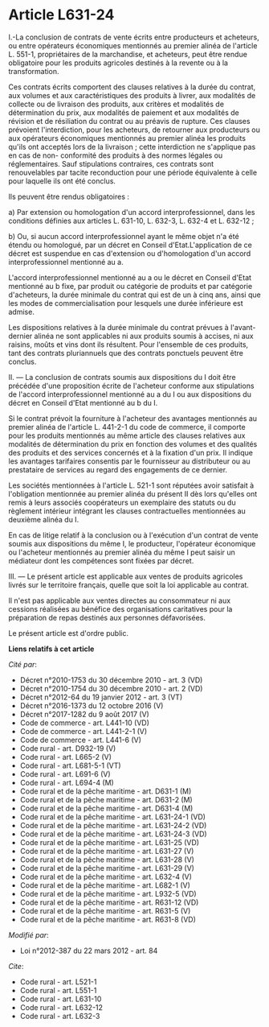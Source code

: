 # Article L631-24

I.-La conclusion de contrats de vente écrits entre producteurs et acheteurs, ou entre opérateurs économiques mentionnés au
premier alinéa de l'article L. 551-1, propriétaires de la marchandise, et acheteurs, peut être rendue obligatoire pour les
produits agricoles destinés à la revente ou à la transformation. 

Ces contrats écrits comportent des clauses relatives à la durée du contrat, aux volumes et aux caractéristiques des produits
à livrer, aux modalités de collecte ou de livraison des produits, aux critères et modalités de détermination du prix, aux
modalités de paiement et aux modalités de révision et de résiliation du contrat ou au préavis de rupture. Ces clauses
prévoient l'interdiction, pour les acheteurs, de retourner aux producteurs ou aux opérateurs économiques mentionnés au
premier alinéa les produits qu'ils ont acceptés lors de la livraison ; cette interdiction ne s'applique pas en cas de non-
conformité des produits à des normes légales ou réglementaires. Sauf stipulations contraires, ces contrats sont renouvelables
par tacite reconduction pour une période équivalente à celle pour laquelle ils ont été conclus. 

Ils peuvent être rendus obligatoires : 

a) Par extension ou homologation d'un accord interprofessionnel, dans les conditions définies aux articles L. 631-10, L.
632-3, L. 632-4 et L. 632-12 ; 

b) Ou, si aucun accord interprofessionnel ayant le même objet n'a été étendu ou homologué, par un décret en Conseil
d'Etat.L'application de ce décret est suspendue en cas d'extension ou d'homologation d'un accord interprofessionnel mentionné
au a.

L'accord interprofessionnel mentionné au a ou le décret en Conseil d'Etat mentionné au b fixe, par produit ou catégorie de
produits et par catégorie d'acheteurs, la durée minimale du contrat qui est de un à cinq ans, ainsi que les modes de
commercialisation pour lesquels une durée inférieure est admise. 

Les  dispositions relatives à la durée minimale du contrat prévues à  l'avant-dernier alinéa ne sont applicables ni aux
produits soumis à  accises, ni aux raisins, moûts et vins dont ils résultent. Pour  l'ensemble de ces produits, tant des
contrats pluriannuels que des  contrats ponctuels peuvent être conclus.

II. ― La conclusion de contrats soumis aux dispositions du I doit être précédée d'une proposition écrite de l'acheteur
conforme aux stipulations de l'accord interprofessionnel mentionné au a du I ou aux dispositions du décret en Conseil d'Etat
mentionné au b du I. 

Si le contrat prévoit la fourniture à l'acheteur des avantages mentionnés au premier alinéa de l'article L. 441-2-1 du code
de commerce, il comporte pour les produits mentionnés au même article des clauses relatives aux modalités de détermination du
prix en fonction des volumes et des qualités des produits et des services concernés et à la fixation d'un prix. Il indique
les avantages tarifaires consentis par le fournisseur au distributeur ou au prestataire de services au regard des engagements
de ce dernier. 

Les sociétés mentionnées à l'article L. 521-1 sont réputées avoir satisfait à l'obligation mentionnée au premier alinéa du
présent II dès lors qu'elles ont remis à leurs associés coopérateurs un exemplaire des statuts ou du règlement intérieur
intégrant les clauses contractuelles mentionnées au deuxième alinéa du I. 

En cas de litige relatif à la conclusion ou à l'exécution d'un contrat de vente soumis aux dispositions du même I, le
producteur, l'opérateur économique ou l'acheteur mentionnés au premier alinéa du même I peut saisir un médiateur dont les
compétences sont fixées par décret. 

III. ― Le présent article est applicable aux ventes de produits agricoles livrés sur le territoire français, quelle que soit
la loi applicable au contrat. 

Il n'est pas applicable aux ventes directes au consommateur ni aux cessions réalisées au bénéfice des organisations
caritatives pour la préparation de repas destinés aux personnes défavorisées. 

Le présent article est d'ordre public.

**Liens relatifs à cet article**

_Cité par_:

  - Décret n°2010-1753 du 30 décembre 2010 - art. 3 (VD)
  - Décret n°2010-1754 du 30 décembre 2010 - art. 2 (VD)
  - Décret n°2012-64 du 19 janvier 2012 - art. 3 (VT)
  - Décret n°2016-1373 du 12 octobre 2016 (V)
  - Décret n°2017-1282 du 9 août 2017 (V)
  - Code de commerce - art. L441-10 (VD)
  - Code de commerce - art. L441-2-1 (V)
  - Code de commerce - art. L441-6 (V)
  - Code rural - art. D932-19 (V)
  - Code rural - art. L665-2 (V)
  - Code rural - art. L681-5-1 (VT)
  - Code rural - art. L691-6 (V)
  - Code rural - art. L694-4 (M)
  - Code rural et de la pêche maritime - art. D631-1 (M)
  - Code rural et de la pêche maritime - art. D631-2 (M)
  - Code rural et de la pêche maritime - art. D631-4 (M)
  - Code rural et de la pêche maritime - art. L631-24-1 (VD)
  - Code rural et de la pêche maritime - art. L631-24-2 (VD)
  - Code rural et de la pêche maritime - art. L631-24-3 (VD)
  - Code rural et de la pêche maritime - art. L631-25 (VD)
  - Code rural et de la pêche maritime - art. L631-27 (V)
  - Code rural et de la pêche maritime - art. L631-28 (V)
  - Code rural et de la pêche maritime - art. L631-29 (V)
  - Code rural et de la pêche maritime - art. L632-4 (V)
  - Code rural et de la pêche maritime - art. L682-1 (V)
  - Code rural et de la pêche maritime - art. L932-5 (VD)
  - Code rural et de la pêche maritime - art. R631-12 (VD)
  - Code rural et de la pêche maritime - art. R631-5 (V)
  - Code rural et de la pêche maritime - art. R631-8 (VD)

_Modifié par_:

  - Loi n°2012-387 du 22 mars 2012 - art. 84

_Cite_:

  - Code rural - art. L521-1
  - Code rural - art. L551-1
  - Code rural - art. L631-10
  - Code rural - art. L632-12
  - Code rural - art. L632-3
